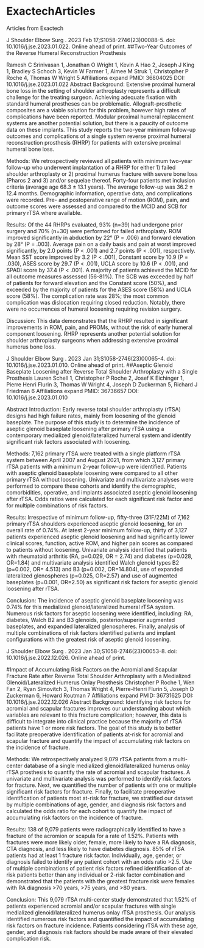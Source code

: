 # ExactechArticles
 Articles from Exactech

J Shoulder Elbow Surg
. 2023 Feb 17;S1058-2746(23)00088-5. doi: 10.1016/j.jse.2023.01.022. Online ahead of print.
##Two-Year Outcomes of the Reverse Humeral Reconstruction Prosthesis

Ramesh C Srinivasan 1, Jonathan O Wright 1, Kevin A Hao 2, Joseph J King 1, Bradley S Schoch 3, Kevin W Farmer 1, Aimee M Struk 1, Christopher P Roche 4, Thomas W Wright 5
Affiliations expand
PMID: 36804025 DOI: 10.1016/j.jse.2023.01.022
Abstract
Background: Extensive proximal humeral bone loss in the setting of shoulder arthroplasty represents a difficult challenge for the treating surgeon. Achieving adequate fixation with standard humeral prostheses can be problematic. Allograft-prosthetic composites are a viable solution for this problem, however high rates of complications have been reported. Modular proximal humeral replacement systems are another potential solution, but there is a paucity of outcome data on these implants. This study reports the two-year minimum follow-up outcomes and complications of a single system reverse proximal humeral reconstruction prosthesis (RHRP) for patients with extensive proximal humeral bone loss.

Methods: We retrospectively reviewed all patients with minimum two-year follow-up who underwent implantation of a RHRP for either 1) failed shoulder arthroplasty or 2) proximal humerus fracture with severe bone loss (Pharos 2 and 3) and/or sequelae thereof. Forty-four patients met inclusion criteria (average age 68.3 ± 13.1 years). The average follow-up was 36.2 ± 12.4 months. Demographic information, operative data, and complications were recorded. Pre- and postoperative range of motion (ROM), pain, and outcome scores were assessed and compared to the MCID and SCB for primary rTSA where available.

Results: Of the 44 RHRPs evaluated, 93% (n=39) had undergone prior surgery and 70% (n=30) were performed for failed arthroplasty. ROM improved significantly in abduction by 22° (P = .006) and forward elevation by 28° (P = .003). Average pain on a daily basis and pain at worst improved significantly, by 2.0 points (P < .001) and 2.7 points (P < .001), respectively. Mean SST score improved by 3.2 (P < .001), Constant score by 10.9 (P = .030), ASES score by 29.7 (P < .001), UCLA score by 10.6 (P < .001), and SPADI score by 37.4 (P < .001). A majority of patients achieved the MCID for all outcome measures assessed (56-81%). The SCB was exceeded by half of patients for forward elevation and the Constant score (50%), and exceeded by the majority of patients for the ASES score (58%) and UCLA score (58%). The complication rate was 28%; the most common complication was dislocation requiring closed reduction. Notably, there were no occurrences of humeral loosening requiring revision surgery.

Discussion: This data demonstrates that the RHRP resulted in significant improvements in ROM, pain, and PROMs, without the risk of early humeral component loosening. RHRP represents another potential solution for shoulder arthroplasty surgeons when addressing extensive proximal humerus bone loss.


J Shoulder Elbow Surg
. 2023 Jan 31;S1058-2746(23)00065-4. doi: 10.1016/j.jse.2023.01.010. Online ahead of print.
##Aseptic Glenoid Baseplate Loosening after Reverse Total Shoulder Arthroplasty with a Single Prosthesis
Lauren Schell 1, Christopher P Roche 2, Josef K Eichinger 1, Pierre Henri Flurin 3, Thomas W Wright 4, Joseph D Zuckerman 5, Richard J Friedman 6
Affiliations expand
PMID: 36736657 DOI: 10.1016/j.jse.2023.01.010

Abstract
Introduction: Early reverse total shoulder arthroplasty (rTSA) designs had high failure rates, mainly from loosening of the glenoid baseplate. The purpose of this study is to determine the incidence of aseptic glenoid baseplate loosening after primary rTSA using a contemporary medialized glenoid/lateralized humeral system and identify significant risk factors associated with loosening.

Methods: 7,162 primary rTSA were treated with a single platform rTSA system between April 2007 and August 2021, from which 3,127 primary rTSA patients with a minimum 2-year follow-up were identified. Patients with aseptic glenoid baseplate loosening were compared to all other primary rTSA without loosening. Univariate and multivariate analyses were performed to compare these cohorts and identify the demographic, comorbidities, operative, and implants associated aseptic glenoid loosening after rTSA. Odds ratios were calculated for each significant risk factor and for multiple combinations of risk factors.

Results: Irrespective of minimum follow-up, fifty-three (31F/22M) of 7,162 primary rTSA shoulders experienced aseptic glenoid loosening, for an overall rate of 0.74%. At latest 2-year minimum follow-up, thirty of 3,127 patients experienced aseptic glenoid loosening and had significantly lower clinical scores, function, active ROM, and higher pain scores as compared to patients without loosening. Univariate analysis identified that patients with rheumatoid arthritis (RA, p=0.029, OR = 2.74) and diabetes (p=0.028, OR=1.84) and multivariate analysis identified Walch glenoid types B2 (p=0.002, OR= 4.513) and B3 (p=0.002, OR=14.804), use of expanded lateralized glenospheres (p=0.025, OR=2.57) and use of augmented baseplates (p=0.001, OR=2.50) as significant risk factors for aseptic glenoid loosening after rTSA.

Conclusion: The incidence of aseptic glenoid baseplate loosening was 0.74% for this medialized glenoid/lateralized humeral rTSA system. Numerous risk factors for aseptic loosening were identified, including: RA, diabetes, Walch B2 and B3 glenoids, posterior/superior augmented baseplates, and expanded lateralized glenospheres. Finally, analysis of multiple combinations of risk factors identified patients and implant configurations with the greatest risk of aseptic glenoid loosening.



J Shoulder Elbow Surg
. 2023 Jan 30;S1058-2746(23)00053-8. doi: 10.1016/j.jse.2022.12.026. Online ahead of print.

#Impact of Accumulating Risk Factors on the Acromial and Scapular Fracture Rate after Reverse Total Shoulder Arthroplasty with a Medialized Glenoid/Lateralized Humerus Onlay Prosthesis
Christopher P Roche 1, Wen Fan 2, Ryan Simovitch 3, Thomas Wright 4, Pierre-Henri Flurin 5, Joseph D Zuckerman 6, Howard Routman 7
Affiliations expand
PMID: 36731625 DOI: 10.1016/j.jse.2022.12.026
Abstract
Background: Identifying risk factors for acromial and scapular fractures improves our understanding about which variables are relevant to this fracture complication; however, this data is difficult to integrate into clinical practice because the majority of rTSA patients have 1 or more risk factors. The goal of this study is to better facilitate preoperative identification of patients at-risk for acromial and scapular fracture and quantify the impact of accumulating risk factors on the incidence of fracture.

Methods: We retrospectively analyzed 9,079 rTSA patients from a multi-center database of a single medialized glenoid/lateralized humerus onlay rTSA prosthesis to quantify the rate of acromial and scapular fractures. A univariate and multivariate analysis was performed to identify risk factors for fracture. Next, we quantified the number of patients with one or multiple significant risk factors for fracture. Finally, to facilitate preoperative identification of patients most at-risk for fracture, we stratified our dataset by multiple combinations of age, gender, and diagnosis risk factors and calculated the odds ratio for each cohort to quantify the impact of accumulating risk factors on the incidence of fracture.

Results: 138 of 9,079 patients were radiographically identified to have a fracture of the acromion or scapula for a rate of 1.52%. Patients with fractures were more likely older, female, more likely to have a RA diagnosis, CTA diagnosis, and less likely to have diabetes diagnosis. 85% of rTSA patients had at least 1 fracture risk factor. Individually, age, gender, or diagnosis failed to identify any patient cohort with an odds ratio >2.5. Use of multiple combinations of patient risk factors refined identification of at-risk patients better than any individual or 2-risk factor combination and demonstrated that the patients with the greatest fracture risk were females with RA diagnosis >70 years, >75 years, and >80 years.

Conclusion: This 9,079 rTSA multi-center study demonstrated that 1.52% of patients experienced acromial and/or scapular fractures with single medialized glenoid/lateralized humerus onlay rTSA prosthesis. Our analysis identified numerous risk factors and quantified the impact of accumulating risk factors on fracture incidence. Patients considering rTSA with these age, gender, and diagnosis risk factors should be made aware of their elevated complication risk.




